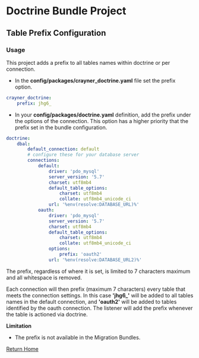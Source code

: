 # Doctrine Bundle Project
## Table Prefix Configuration

### Usage
This project adds a prefix to all tables names within doctrine or per connection.
* In the __config/packages/crayner_doctrine.yaml__ file set the prefix option.
```yaml
crayner_doctrine:
    prefix: jhg6_
```
* In your __config/packages/doctrine.yaml__ definition, add the prefix under the options of the connection. This option has a higher priority that the prefix set in the bundle configuration.

```yaml
doctrine:
    dbal:
        default_connection: default
        # configure these for your database server
        connections:
            default:
                driver: 'pdo_mysql'
                server_version: '5.7'
                charset: utf8mb4
                default_table_options:
                    charset: utf8mb4
                    collate: utf8mb4_unicode_ci
                url: '%env(resolve:DATABASE_URL)%'
            oauth:
                driver: 'pdo_mysql'
                server_version: '5.7'
                charset: utf8mb4
                default_table_options:
                    charset: utf8mb4
                    collate: utf8mb4_unicode_ci
                options:
                    prefix: 'oauth2'
                url: '%env(resolve:DATABASE_URL2)%'

```
The prefix, regardless of where it is set,  is limited to 7 characters maximum and all whitespace is removed.

Each connection will then prefix (maximum 7 characters) every table that meets the connection settings.  In this case **'jhg6_'** will be added to all tables names in the default connection, and __'oauth2'__ will be added to tables identified by the oauth connection.  The listener will add the prefix whenever the table is actioned via doctrine.

__Limitation__
* The prefix is not available in the Migration Bundles.

[Return Home](../README.md)